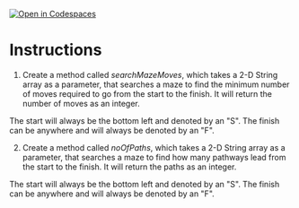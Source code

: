 [![Open in Codespaces](https://classroom.github.com/assets/launch-codespace-2972f46106e565e64193e422d61a12cf1da4916b45550586e14ef0a7c637dd04.svg)](https://classroom.github.com/open-in-codespaces?assignment_repo_id=19088781)
# Instructions  

1. Create a method called _searchMazeMoves_, which takes a 2-D String array as a parameter, that searches a maze to find the minimum number of moves required to go from the start to the finish.  It will return the number of moves as an integer.

The start will always be the bottom left and denoted by an "S".  The finish can be anywhere and will always be denoted by an "F".  

2. Create a method called _noOfPaths_, which takes a 2-D String array as a parameter, that searches a maze to find how many pathways lead from the start to the finish. It will return the paths as an integer.

The start will always be the bottom left and denoted by an "S".  The finish can be anywhere and will always be denoted by an "F".
